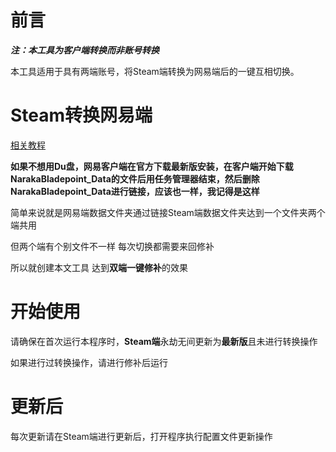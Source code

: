 # 前言
***注：本工具为客户端转换而非账号转换***

本工具适用于具有两端账号，将Steam端转换为网易端后的一键互相切换。
# Steam转换网易端
[相关教程](https://www.bilibili.com/video/av894139524/?vd_source=94611301a150724576baaf86e2b0eb2b)

**如果不想用Du盘，网易客户端在官方下载最新版安装，在客户端开始下载NarakaBladepoint_Data的文件后用任务管理器结束，然后删除NarakaBladepoint_Data进行链接，应该也一样，我记得是这样**

简单来说就是网易端数据文件夹通过链接Steam端数据文件夹达到一个文件夹两个端共用

但两个端有个别文件不一样 每次切换都需要来回修补

所以就创建本文工具 达到**双端一键修补**的效果

# 开始使用

请确保在首次运行本程序时，**Steam端**永劫无间更新为**最新版**且未进行转换操作

如果进行过转换操作，请进行修补后运行

# 更新后

每次更新请在Steam端进行更新后，打开程序执行配置文件更新操作
